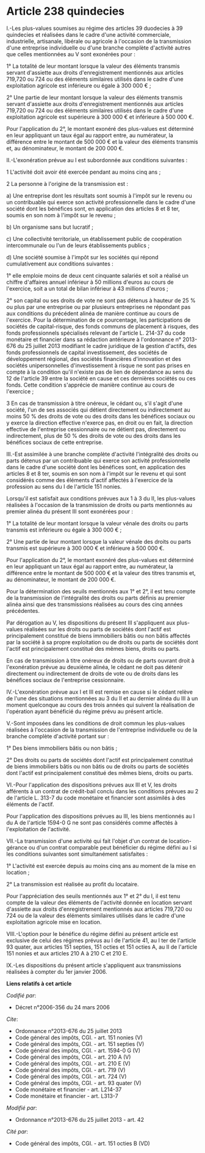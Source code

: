 # Article 238 quindecies

I.-Les plus-values soumises au régime des articles 39 duodecies à 39 quindecies et réalisées dans le cadre d'une activité
commerciale, industrielle, artisanale, libérale ou agricole à l'occasion de la transmission d'une entreprise individuelle ou
d'une branche complète d'activité autres que celles mentionnées au V sont exonérées pour : 

1° La totalité de leur montant lorsque la valeur des éléments transmis servant d'assiette aux droits d'enregistrement
mentionnés aux articles 719,720 ou 724 ou des éléments similaires utilisés dans le cadre d'une exploitation agricole est
inférieure ou égale à 300 000 € ; 

2° Une partie de leur montant lorsque la valeur des éléments transmis servant d'assiette aux droits d'enregistrement
mentionnés aux articles 719,720 ou 724 ou des éléments similaires utilisés dans le cadre d'une exploitation agricole est
supérieure à 300 000 € et inférieure à 500 000 €. 

Pour l'application du 2°, le montant exonéré des plus-values est déterminé en leur appliquant un taux égal au rapport entre,
au numérateur, la différence entre le montant de 500 000 € et la valeur des éléments transmis et, au dénominateur, le montant
de 200 000 €. 

II.-L'exonération prévue au I est subordonnée aux conditions suivantes : 

1 L'activité doit avoir été exercée pendant au moins cinq ans ; 

2 La personne à l'origine de la transmission est : 

a) Une entreprise dont les résultats sont soumis à l'impôt sur le revenu ou un contribuable qui exerce son activité
professionnelle dans le cadre d'une société dont les bénéfices sont, en application des articles 8 et 8 ter, soumis en son
nom à l'impôt sur le revenu ; 

b) Un organisme sans but lucratif ; 

c) Une collectivité territoriale, un établissement public de coopération intercommunale ou l'un de leurs établissements
publics ; 

d) Une société soumise à l'impôt sur les sociétés qui répond cumulativement aux conditions suivantes : 

1° elle emploie moins de deux cent cinquante salariés et soit a réalisé un chiffre d'affaires annuel inférieur à 50 millions
d'euros au cours de l'exercice, soit a un total de bilan inférieur à 43 millions d'euros ; 

2° son capital ou ses droits de vote ne sont pas détenus à hauteur de 25 % ou plus par une entreprise ou par plusieurs
entreprises ne répondant pas aux conditions du précédent alinéa de manière continue au cours de l'exercice. Pour la
détermination de ce pourcentage, les participations de sociétés de capital-risque, des fonds communs de placement à risques,
des fonds professionnels spécialisés relevant de l'article L. 214-37 du code monétaire et financier dans sa rédaction
antérieure à l'ordonnance n° 2013-676 du 25 juillet 2013 modifiant le cadre juridique de la gestion d'actifs, des fonds
professionnels de capital investissement, des sociétés de développement régional, des sociétés financières d'innovation et
des sociétés unipersonnelles d'investissement à risque ne sont pas prises en compte à la condition qu'il n'existe pas de lien
de dépendance au sens du 12 de l'article 39 entre la société en cause et ces dernières sociétés ou ces fonds. Cette condition
s'apprécie de manière continue au cours de l'exercice ; 

3 En cas de transmission à titre onéreux, le cédant ou, s'il s'agit d'une société, l'un de ses associés qui détient
directement ou indirectement au moins 50 % des droits de vote ou des droits dans les bénéfices sociaux ou y exerce la
direction effective n'exerce pas, en droit ou en fait, la direction effective de l'entreprise cessionnaire ou ne détient pas,
directement ou indirectement, plus de 50 % des droits de vote ou des droits dans les bénéfices sociaux de cette entreprise. 

III.-Est assimilée à une branche complète d'activité l'intégralité des droits ou parts détenus par un contribuable qui exerce
son activité professionnelle dans le cadre d'une société dont les bénéfices sont, en application des articles 8 et 8 ter,
soumis en son nom à l'impôt sur le revenu et qui sont considérés comme des éléments d'actif affectés à l'exercice de la
profession au sens du I de l'article 151 nonies. 

Lorsqu'il est satisfait aux conditions prévues aux 1 à 3 du II, les plus-values réalisées à l'occasion de la transmission de
droits ou parts mentionnés au premier alinéa du présent III sont exonérées pour : 

1° La totalité de leur montant lorsque la valeur vénale des droits ou parts transmis est inférieure ou égale à 300 000 € ; 

2° Une partie de leur montant lorsque la valeur vénale des droits ou parts transmis est supérieure à 300 000 € et inférieure
à 500 000 €. 

Pour l'application du 2°, le montant exonéré des plus-values est déterminé en leur appliquant un taux égal au rapport entre,
au numérateur, la différence entre le montant de 500 000 € et la valeur des titres transmis et, au dénominateur, le montant
de 200 000 €. 

Pour la détermination des seuils mentionnés aux 1° et 2°, il est tenu compte de la transmission de l'intégralité des droits
ou parts définis au premier alinéa ainsi que des transmissions réalisées au cours des cinq années précédentes. 

Par dérogation au V, les dispositions du présent III s'appliquent aux plus-values réalisées sur les droits ou parts de
sociétés dont l'actif est principalement constitué de biens immobiliers bâtis ou non bâtis affectés par la société à sa
propre exploitation ou de droits ou parts de sociétés dont l'actif est principalement constitué des mêmes biens, droits ou
parts. 

En cas de transmission à titre onéreux de droits ou de parts ouvrant droit à l'exonération prévue au deuxième alinéa, le
cédant ne doit pas détenir directement ou indirectement de droits de vote ou de droits dans les bénéfices sociaux de
l'entreprise cessionnaire. 

IV.-L'exonération prévue aux I et III est remise en cause si le cédant relève de l'une des situations mentionnées au 3 du II
et au dernier alinéa du III à un moment quelconque au cours des trois années qui suivent la réalisation de l'opération ayant
bénéficié du régime prévu au présent article. 

V.-Sont imposées dans les conditions de droit commun les plus-values réalisées à l'occasion de la transmission de
l'entreprise individuelle ou de la branche complète d'activité portant sur : 

1° Des biens immobiliers bâtis ou non bâtis ; 

2° Des droits ou parts de sociétés dont l'actif est principalement constitué de biens immobiliers bâtis ou non bâtis ou de
droits ou parts de sociétés dont l'actif est principalement constitué des mêmes biens, droits ou parts. 

VI.-Pour l'application des dispositions prévues aux III et V, les droits afférents à un contrat de crédit-bail conclu dans
les conditions prévues au 2 de l'article L. 313-7 du code monétaire et financier sont assimilés à des éléments de l'actif. 

Pour l'application des dispositions prévues au III, les biens mentionnés au I du A de l'article 1594-0 G ne sont pas
considérés comme affectés à l'exploitation de l'activité. 

VII.-La transmission d'une activité qui fait l'objet d'un contrat de location-gérance ou d'un contrat comparable peut
bénéficier du régime défini au I si les conditions suivantes sont simultanément satisfaites : 

1° L'activité est exercée depuis au moins cinq ans au moment de la mise en location ; 

2° La transmission est réalisée au profit du locataire. 

Pour l'appréciation des seuils mentionnés aux 1° et 2° du I, il est tenu compte de la valeur des éléments de l'activité
donnée en location servant d'assiette aux droits d'enregistrement mentionnés aux articles 719,720 ou 724 ou de la valeur des
éléments similaires utilisés dans le cadre d'une exploitation agricole mise en location. 

VIII.-L'option pour le bénéfice du régime défini au présent article est exclusive de celui des régimes prévus au I de
l'article 41, au I ter de l'article 93 quater, aux articles 151 septies, 151 octies et 151 octies A, au II de l'article 151
nonies et aux articles 210 A à 210 C et 210 E.

IX.-Les dispositions du présent article s'appliquent aux transmissions réalisées à compter du 1er janvier 2006.

**Liens relatifs à cet article**

_Codifié par_:

  - Décret n°2006-356 du 24 mars 2006

_Cite_:

  - Ordonnance n°2013-676 du 25 juillet 2013
  - Code général des impôts, CGI. - art. 151 nonies (V)
  - Code général des impôts, CGI. - art. 151 septies (V)
  - Code général des impôts, CGI. - art. 1594-0 G (V)
  - Code général des impôts, CGI. - art. 210 A (V)
  - Code général des impôts, CGI. - art. 210 E (V)
  - Code général des impôts, CGI. - art. 719 (V)
  - Code général des impôts, CGI. - art. 724 (V)
  - Code général des impôts, CGI. - art. 93 quater (V)
  - Code monétaire et financier - art. L214-37
  - Code monétaire et financier - art. L313-7

_Modifié par_:

  - Ordonnance n°2013-676 du 25 juillet 2013 - art. 42

_Cité par_:

  - Code général des impôts, CGI. - art. 151 octies B (VD)
